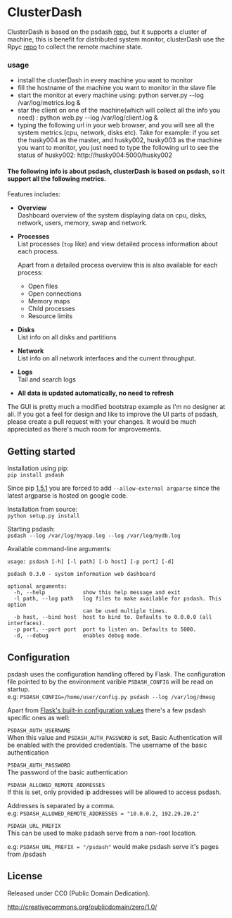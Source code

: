 # ClusterDash

ClusterDash is based on the psdash [repo](https://github.com/Jahaja/psdash), but it supports a cluster of machine, this is benefit for distributed system monitor, clusterDash use the Rpyc [repo](https://github.com/tomerfiliba/rpyc) to collect the remote machine state.


### usage
* install the clusterDash in every machine you want to monitor
* fill the hostname of the machine you want to monitor in the slave file
* start the monitor at every machine using: python server.py --log /var/log/metrics.log &
* star the client on one of the machine(which will collect all the info you need) : python web.py --log /var/log/client.log &
* typing the following url in your web browser, and you will see all the system metrics.(cpu, network, disks etc). Take for example: if you set the husky004 as the master, and husky002, husky003 as the machine you want to monitor, you just need to type the following url to see the status of husky002: http://husky004:5000/husky002



#### The following info is about psdash, clusterDash is based on psdash, so it support all the following metrics.

Features includes:
* **Overview**<br>
  Dashboard overview of the system displaying data on cpu, disks, network, users, memory, swap and network.
* **Processes**<br>
    List processes (`top` like) and view detailed process information about each process.

    Apart from a detailed process overview this is also available for each process:
    * Open files
    * Open connections
    * Memory maps
    * Child processes
    * Resource limits
* **Disks**<br>
    List info on all disks and partitions
* **Network**<br>
    List info on all network interfaces and the current throughput.
* **Logs**<br>
    Tail and search logs
* **All data is updated automatically, no need to refresh**

The GUI is pretty much a modified bootstrap example as I'm no designer at all.
If you got a feel for design and like to improve the UI parts of psdash, please create a pull request with your changes.
It would be much appreciated as there's much room for improvements.

## Getting started

Installation using pip:<br>
`pip install psdash`

Since pip [1.5.1](https://github.com/pypa/pip/issues/1423) you are forced to add `--allow-external argparse` since the latest argparse is hosted on google code.

Installation from source:<br>
`python setup.py install`

Starting psdash:<br>
`psdash --log /var/log/myapp.log --log /var/log/mydb.log`

Available command-line arguments:
```
usage: psdash [-h] [-l path] [-b host] [-p port] [-d]

psdash 0.3.0 - system information web dashboard

optional arguments:
  -h, --help            show this help message and exit
  -l path, --log path   log files to make available for psdash. This option
                        can be used multiple times.
  -b host, --bind host  host to bind to. Defaults to 0.0.0.0 (all interfaces).
  -p port, --port port  port to listen on. Defaults to 5000.
  -d, --debug           enables debug mode.
```

## Configuration

psdash uses the configuration handling offered by Flask.
The configuration file pointed to by the environment varible `PSDASH_CONFIG` will be read on startup.<br>
e.g: `PSDASH_CONFIG=/home/user/config.py psdash --log /var/log/dmesg`

Apart from [Flask's built-in configuration values](http://flask.pocoo.org/docs/config/#builtin-configuration-values) there's a few psdash specific ones as well:

`PSDASH_AUTH_USERNAME`<br>
When this value and `PSDASH_AUTH_PASSWORD` is set, Basic Authentication will be enabled with the provided credentials.
The username of the basic authentication

`PSDASH_AUTH_PASSWORD`<br>
The password of the basic authentication

`PSDASH_ALLOWED_REMOTE_ADDRESSES`<br>
If this is set, only provided ip addresses will be allowed to access psdash.

Addresses is separated by a comma.<br>
e.g: `PSDASH_ALLOWED_REMOTE_ADDRESSES = "10.0.0.2, 192.29.20.2"`

`PSDASH_URL_PREFIX`<br>
This can be used to make psdash serve from a non-root location.

e.g: `PSDASH_URL_PREFIX = "/psdash"` would make psdash serve it's pages from /psdash

## License
Released under CC0 (Public Domain Dedication).

http://creativecommons.org/publicdomain/zero/1.0/
